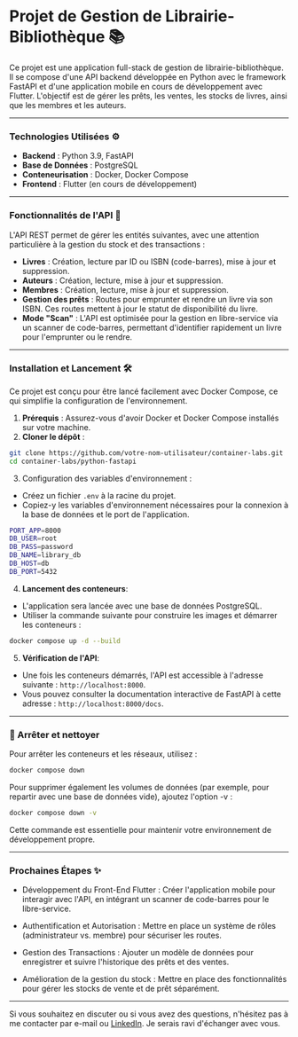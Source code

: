 # Projet de Gestion de Librairie-Bibliothèque 📚

Ce projet est une application full-stack de gestion de librairie-bibliothèque. Il se compose d'une API backend développée en Python avec le framework FastAPI et d'une application mobile en cours de développement avec Flutter. L'objectif est de gérer les prêts, les ventes, les stocks de livres, ainsi que les membres et les auteurs.

---

### Technologies Utilisées ⚙️

- **Backend** : Python 3.9, FastAPI
- **Base de Données** : PostgreSQL
- **Conteneurisation** : Docker, Docker Compose
- **Frontend** : Flutter (en cours de développement)

---

### Fonctionnalités de l'API 🚀

L'API REST permet de gérer les entités suivantes, avec une attention particulière à la gestion du stock et des transactions :

- **Livres** : Création, lecture par ID ou ISBN (code-barres), mise à jour et suppression.
- **Auteurs** : Création, lecture, mise à jour et suppression.
- **Membres** : Création, lecture, mise à jour et suppression.
- **Gestion des prêts** : Routes pour emprunter et rendre un livre via son ISBN. Ces routes mettent à jour le statut de disponibilité du livre.
- **Mode "Scan"** : L'API est optimisée pour la gestion en libre-service via un scanner de code-barres, permettant d'identifier rapidement un livre pour l'emprunter ou le rendre.

---

### Installation et Lancement 🛠️

Ce projet est conçu pour être lancé facilement avec Docker Compose, ce qui simplifie la configuration de l'environnement.

1. **Prérequis** : Assurez-vous d'avoir Docker et Docker Compose installés sur votre machine.
2. **Cloner le dépôt** :
```sh
git clone https://github.com/votre-nom-utilisateur/container-labs.git
cd container-labs/python-fastapi
```

3. Configuration des variables d'environnement :

-   Créez un fichier ```.env``` à la racine du projet.
-   Copiez-y les variables d'environnement nécessaires pour la connexion à la base de données et le port de l'application.
	
```sh
PORT_APP=8000
DB_USER=root
DB_PASS=password
DB_NAME=library_db
DB_HOST=db
DB_PORT=5432
```

4. **Lancement des conteneurs**:
- L'application sera lancée avec une base de données PostgreSQL.
- Utiliser la commande suivante pour construire les images et démarrer les conteneurs :
```sh
docker compose up -d --build
``` 
5. **Vérification de l'API**:
- Une fois les conteneurs démarrés, l'API est accessible à l'adresse suivante : ```http://localhost:8000```.
- Vous pouvez consulter la documentation interactive de FastAPI à cette adresse : ```http://localhost:8000/docs```.

---
### 🛑 Arrêter et nettoyer

Pour arrêter les conteneurs et les réseaux, utilisez :
```sh
docker compose down
```
Pour supprimer également les volumes de données (par exemple, pour repartir avec une base de données vide), ajoutez l'option -v :
```sh
docker compose down -v
```
Cette commande est essentielle pour maintenir votre environnement de développement propre.

---
### Prochaines Étapes ✨

- Développement du Front-End Flutter : Créer l'application mobile pour interagir avec l'API, en intégrant un scanner de code-barres pour le libre-service.

- Authentification et Autorisation : Mettre en place un système de rôles (administrateur vs. membre) pour sécuriser les routes.

- Gestion des Transactions : Ajouter un modèle de données pour enregistrer et suivre l'historique des prêts et des ventes.

- Amélioration de la gestion du stock : Mettre en place des fonctionnalités pour gérer les stocks de vente et de prêt séparément.

---
Si vous souhaitez en discuter ou si vous avez des questions, n'hésitez pas à me contacter par e-mail ou [LinkedIn](https://www.linkedin.com/in/el-beressa/). Je serais ravi d'échanger avec vous.
